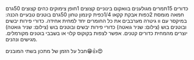 כדורים
15תמרים מגולענים בוואקום בינוניים
קצוצים
1חופן צימוקים כהים
קצוצים
50גרם חמאה
מומסת
2כפות אבקת קקאו
1/4כפית קינמון טחון
50גרם בוטנים טבעיים
הכנה:
במיקסר עם וו גיטרה מערבבים את כל החומרים יחד למחית אחידה.
כדורי פירות יבשים ובוטנים בוש (צילום: שניר גואטה)
כדורי פירות יבשים ובוטנים בוש (צילום: שניר גואטה)
יוצרים מהמחית כדורים קטנים.
אפשר לצפות בקוקוס קלוי או בשבבי בוטנים מקורמלים. מגישים ונהנים.



חבל על הזמן של מתכון בשתי המובנים😁👍😍